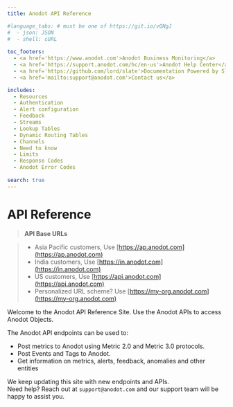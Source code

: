 ```yaml
---
title: Anodot API Reference 

#language_tabs: # must be one of https://git.io/vQNgJ
#  - json: JSON
#  - shell: cURL
  
toc_footers:
  - <a href='https://www.anodot.com'>Anodot Business Monitoring</a>
  - <a href='https://support.anodot.com/hc/en-us'>Anodot Help Center</a>
  - <a href='https://github.com/lord/slate'>Documentation Powered by Slate</a>
  - <a href='mailto:support@anodot.com'>Contact us</a>

includes:
  - Resources
  - Authentication
  - Alert configuration
  - Feedback
  - Streams
  - Lookup Tables
  - Dynamic Routing Tables
  - Channels
  - Need to know
  - Limits
  - Response Codes
  - Anodot Error Codes
  
search: true
---
```


# API Reference

> **API Base URLs**

> * Asia Pacific customers, Use [https://ap.anodot.com](https://ap.anodot.com)<br/>
> * India customers, Use [https://in.anodot.com](https://in.anodot.com)<br/>
> * US customers, Use [https://api.anodot.com](https://api.anodot.com)<br/>
> * Personalized URL scheme? Use [https://my-org.anodot.com](https://my-org.anodot.com)

Welcome to the Anodot API Reference Site.
Use the Anodot APIs to access Anodot Objects.

The Anodot API endpoints can be used to:

* Post metrics to Anodot using Metric 2.0 and Metric 3.0 protocols.
* Post Events and Tags to Anodot.
* Get information on metrics, alerts, feedback, anomalies and other entities

<aside class="notice">
We keep updating this site with new endpoints and APIs.<br/>
Need help? Reach out at <code>support@anodot.com</code> and our support team will be happy to assist you.
</aside>
